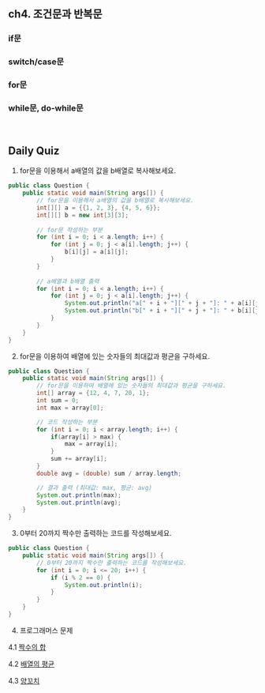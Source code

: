 ## ch4. 조건문과 반복문
### if문

### switch/case문

### for문

### while문, do-while문

<br>

## Daily Quiz
1.  for문을 이용해서 a배열의 값을 b배열로 복사해보세요.
```java
public class Question {
    public static void main(String args[]) {
        // for문을 이용해서 a배열의 값을 b배열로 복사해보세요.
        int[][] a = {{1, 2, 3}, {4, 5, 6}};
        int[][] b = new int[3][3];
        
        // for문 작성하는 부분
        for (int i = 0; i < a.length; i++) {
            for (int j = 0; j < a[i].length; j++) {
                b[i][j] = a[i][j];
            }
        }
        
        // a배열과 b배열 출력
        for (int i = 0; i < a.length; i++) {
            for (int j = 0; j < a[i].length; j++) {
                System.out.println("a[" + i + "][" + j + "]: " + a[i][j]);
                System.out.println("b[" + i + "][" + j + "]: " + b[i][j]);
            }
        }
    }
}
```

2.  for문을 이용하여 배열에 있는 숫자들의 최대값과 평균을 구하세요.
```java
public class Question {
    public static void main(String args[]) {
        // for문을 이용하여 배열에 있는 숫자들의 최대값과 평균을 구하세요.
        int[] array = {12, 4, 7, 20, 1};
        int sum = 0;
        int max = array[0];

        // 코드 작성하는 부분
        for (int i = 0; i < array.length; i++) {
            if(array[i] > max) {
                max = array[i];
            }
            sum += array[i];
        }
        double avg = (double) sum / array.length;

        // 결과 출력 (최대값: max, 평균: avg)
        System.out.println(max);
        System.out.println(avg);
    }
}
```

3. 0부터 20까지 짝수만 출력하는 코드를 작성해보세요.
```java
public class Question {
    public static void main(String args[]) {
        // 0부터 20까지 짝수만 출력하는 코드를 작성해보세요.
        for (int i = 0; i <= 20; i++) {
            if (i % 2 == 0) {
                System.out.println(i);
            }
        }
    }
}
```

4. 프로그래머스 문제

4.1 [짝수의 합](https://github.com/zeonzyeon/algorithm-study/tree/main/%ED%94%84%EB%A1%9C%EA%B7%B8%EB%9E%98%EB%A8%B8%EC%8A%A4/0/120831.%E2%80%85%EC%A7%9D%EC%88%98%EC%9D%98%E2%80%85%ED%95%A9)

4.2 [배열의 평균](https://github.com/zeonzyeon/algorithm-study/tree/main/%ED%94%84%EB%A1%9C%EA%B7%B8%EB%9E%98%EB%A8%B8%EC%8A%A4/0/120817.%E2%80%85%EB%B0%B0%EC%97%B4%EC%9D%98%E2%80%85%ED%8F%89%EA%B7%A0%EA%B0%92)

4.3 [양꼬치](https://github.com/zeonzyeon/algorithm-study/tree/main/%ED%94%84%EB%A1%9C%EA%B7%B8%EB%9E%98%EB%A8%B8%EC%8A%A4/0/120830.%E2%80%85%EC%96%91%EA%BC%AC%EC%B9%98)


